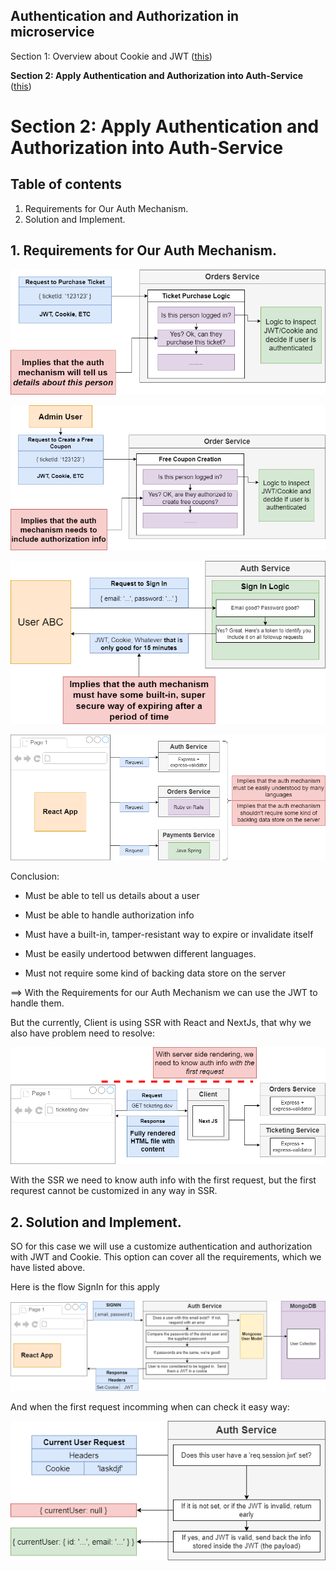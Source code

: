 
## Authentication and Authorization in microservice

Section 1: Overview about Cookie and JWT ([this](./jwt-vs-cookie.md))

**Section 2: Apply Authentication and Authorization into Auth-Service** ([this](./implement-auth-service.md))

# Section 2: Apply Authentication and Authorization into Auth-Service

## Table of contents

1. Requirements for Our Auth Mechanism.
2. Solution and Implement.


## 1. Requirements for Our Auth Mechanism.
![require-auth-1](../../assets/auth/require-auth-1.png)

![require-auth-2](../../assets/auth/require-auth-2.png)

![require-auth-3](../../assets/auth/require-auth-3.png)

![require-auth-4](../../assets/auth/require-auth-4.png)


Conclusion:

- Must be able to tell us details about a user

- Must be able to handle authorization info

- Must have a built-in, tamper-resistant way to expire or invalidate itself

- Must be easily undertood betwwen different languages.

- Must not require some kind of backing data store on the server

==> With the Requirements for our Auth Mechanism we can use the JWT to handle them.

But the currently, Client is using SSR with React and NextJs, that why we also have problem need to resolve:

![issue-ssr](../../assets/auth/issue-ssr.png)

With the SSR we need to know auth info with the first request, but the first requrest cannot be customized in any way in SSR.


## 2. Solution and Implement.

SO for this case we will use a customize authentication and authorization with JWT and Cookie. This option can cover all the requirements, which we have listed above.

Here is the flow SignIn for this apply

![solution-sigin-flow](../../assets/auth/solution-sigin-flow.png)

And when the first request incomming when can check it easy way:

![solution-first-request](../../assets/auth/solution-first-request.png)


